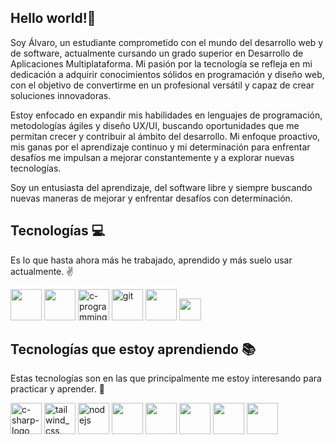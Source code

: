 ## Hello world!👋

Soy Álvaro, un estudiante comprometido con el mundo del desarrollo web y de software, actualmente cursando un grado superior en Desarrollo de Aplicaciones Multiplataforma. Mi pasión por la tecnología se refleja en mi dedicación a adquirir conocimientos sólidos en programación y diseño web, con el objetivo de convertirme en un profesional versátil y capaz de crear soluciones innovadoras.

Estoy enfocado en expandir mis habilidades en lenguajes de programación, metodologías ágiles y diseño UX/UI, buscando oportunidades que me permitan crecer y contribuir al ámbito del desarrollo. Mi enfoque proactivo, mis ganas por el aprendizaje continuo y mi determinación para enfrentar desafíos me impulsan a mejorar constantemente y a explorar nuevas tecnologías.

Soy un entusiasta del aprendizaje, del software libre y siempre buscando nuevas maneras de mejorar y enfrentar desafíos con determinación.

## Tecnologías 💻

Es lo que hasta ahora más he trabajado, aprendido y más suelo usar actualmente. ✌️


<p>
  <img src="https://github.com/alvaroofernaandez/alvaroofernaandez/assets/145365209/76989c81-8c8c-499a-95b0-0dac5fc12ac2" width="50">
  <img src="https://github.com/alvaroofernaandez/alvaroofernaandez/assets/145365209/e9d48102-cfd0-4f62-886a-c752b728258c" width="50">
  <img width="50" src="https://img.icons8.com/color/48/c-programming.png" alt="c-programming"/>
  <img width="50" src="https://img.icons8.com/color/48/git.png" alt="git"/>
  <img src="https://github.com/alvaroofernaandez/alvaroofernaandez/assets/145365209/d126f766-789c-41b2-ac1d-e58c409e4811" width="50">
  <img width="35" src="https://astro.build/assets/press/astro-icon-light-gradient.png"/>


## Tecnologías que estoy aprendiendo 📚

Estas tecnologías son en las que principalmente me estoy interesando para practicar y aprender. 🧐
<br>
<p>
<img width="50" src="https://img.icons8.com/color/48/c-sharp-logo.png" alt="c-sharp-logo"/>
<img width="50" src="https://img.icons8.com/color/48/tailwind_css.png" alt="tailwind_css"/>
<img width="50" src="https://img.icons8.com/color/48/nodejs.png" alt="nodejs"/>
<img src="https://github.com/alvaroofernaandez/alvaroofernaandez/assets/145365209/7dbe565f-92c6-4aca-a801-1d3363a67aeb" width="50">
<img src="https://github.com/alvaroofernaandez/alvaroofernaandez/assets/145365209/422f5509-3da0-4741-b1bb-3cefad36e000" width="50">
<img src="https://github.com/alvaroofernaandez/alvaroofernaandez/assets/145365209/0a191a72-eb62-486f-9aaa-980926bf2e46" width="50">
<img src="https://github.com/alvaroofernaandez/alvaroofernaandez/assets/145365209/0d23d85e-4b5a-452e-8351-ad919814f400" width="50">
<img src="https://github.com/alvaroofernaandez/alvaroofernaandez/assets/145365209/7c2fe96a-23bd-48c3-9839-69013717896f" width="50">

</p>

